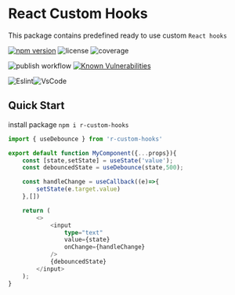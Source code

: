 # React Custom Hooks

This package contains predefined ready to use custom `React hooks`

[![npm version](https://badge.fury.io/js/r-custom-hooks.svg)](https://www.npmjs.com/package/r-custom-hooks) ![license](https://img.shields.io/github/license/bb7hn/react-custom-hooks.svg) ![coverage](https://app.codecov.io/github/bb7hn/react-custom-hooks?branch=master)

![publish workflow](https://github.com/bb7hn/react-custom-hooks/actions/workflows/npm-publish.yml/badge.svg)
[![Known Vulnerabilities](https://snyk.io/test/github/bb7hn/react-custom-hooks/badge.svg)](https://snyk.io/test/github/bb7hn/react-custom-hooks)

![Eslint](https://img.shields.io/badge/eslint-3A33D1?style=for-the-badge&logo=eslint&logoColor=white)![VsCode](https://img.shields.io/badge/Visual_Studio_Code-0078D4?style=for-the-badge&logo=visual%20studio%20code&logoColor=white)

## Quick Start

install package ```npm i r-custom-hooks```

```ts
import { useDebounce } from 'r-custom-hooks'

export default function MyComponent({...props}){
    const [state,setState] = useState('value');
    const debouncedState = useDebounce(state,500);

    const handleChange = useCallback((e)=>{
        setState(e.target.value)
    },[])

    return (
        <>
            <input 
                type="text" 
                value={state}
                onChange={handleChange}
            />
            {debouncedState}
        </input>
    );
}
```

